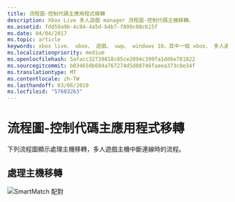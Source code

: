 ```yaml
---
title: 流程圖-控制代碼主應用程式移轉
description: Xbox Live 多人遊戲 manager 流程圖-控制代碼主機移轉。
ms.assetid: fdd59a9b-4c84-4a5d-b4b7-f899c08c615f
ms.date: 04/04/2017
ms.topic: article
keywords: xbox live、 xbox、 遊戲、 uwp、 windows 10，其中一個 xbox、 多人連線管理員、 流程圖
ms.localizationpriority: medium
ms.openlocfilehash: 5afacc32739818c85ce2094c399fa1dd6e781822
ms.sourcegitcommit: b034650b684a767274d5d88746faeea373c8e34f
ms.translationtype: MT
ms.contentlocale: zh-TW
ms.lasthandoff: 03/06/2019
ms.locfileid: "57603263"
---
```

# <a name="flowchart---handle-host-migration"></a>流程圖-控制代碼主應用程式移轉

下列流程圖顯示處理主機移轉，多人遊戲主機中斷連線時的流程。

## <a name="handle-host-migration"></a>處理主機移轉

![SmartMatch 配對](../../../images/multiplayer/mpm-host-migration.png)

